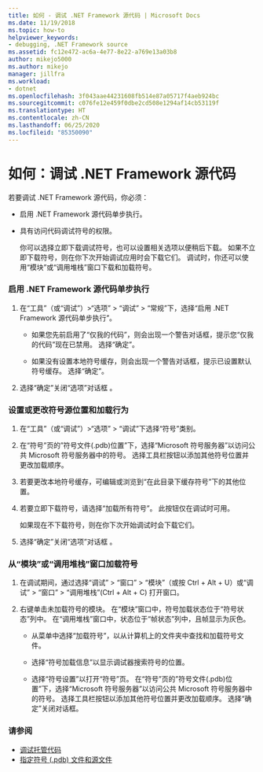```yaml
---
title: 如何 - 调试 .NET Framework 源代码 | Microsoft Docs
ms.date: 11/19/2018
ms.topic: how-to
helpviewer_keywords:
- debugging, .NET Framework source
ms.assetid: fc12e472-ac6a-4e77-8e22-a769e13a03b8
author: mikejo5000
ms.author: mikejo
manager: jillfra
ms.workload:
- dotnet
ms.openlocfilehash: 3f043aae44231608fb514e87a05717f4aeb924bc
ms.sourcegitcommit: c076fe12e459f0dbe2cd508e1294af14cb53119f
ms.translationtype: HT
ms.contentlocale: zh-CN
ms.lasthandoff: 06/25/2020
ms.locfileid: "85350090"
---
```

# <a name="how-to-debug-net-framework-source"></a>如何：调试 .NET Framework 源代码

若要调试 .NET Framework 源代码，你必须：

- 启用 .NET Framework 源代码单步执行。

- 具有访问代码调试符号的权限。

  你可以选择立即下载调试符号，也可以设置相关选项以便稍后下载。 如果不立即下载符号，则在你下次开始调试应用时会下载它们。 调试时，你还可以使用“模块”或“调用堆栈”窗口下载和加载符号。

### <a name="to-enable-stepping-into-net-framework-source"></a>启用 .NET Framework 源代码单步执行

1. 在“工具”（或“调试”）>“选项” > “调试” > “常规”下，选择“启用 .NET Framework 源代码单步执行”。

   - 如果您先前启用了“仅我的代码”，则会出现一个警告对话框，提示您“仅我的代码”现在已禁用。 选择“确定”。

   - 如果没有设置本地符号缓存，则会出现一个警告对话框，提示已设置默认符号缓存。 选择“确定”。

1. 选择“确定”关闭“选项”对话框 。

### <a name="to-set-or-change-symbol-source-locations-and-loading-behavior"></a>设置或更改符号源位置和加载行为

1. 在“工具”（或“调试”）>“选项” > “调试”下选择“符号”类别。

1. 在“符号”页的”符号文件(.pdb)位置”下，选择“Microsoft 符号服务器”以访问公共 Microsoft 符号服务器中的符号。 选择工具栏按钮以添加其他符号位置并更改加载顺序。

1. 若要更改本地符号缓存，可编辑或浏览到“在此目录下缓存符号”下的其他位置。

1. 若要立即下载符号，请选择“加载所有符号”。 此按钮仅在调试时可用。

   如果现在不下载符号，则在你下次开始调试时会下载它们。

1. 选择“确定”关闭“选项”对话框 。

### <a name="to-load-symbols-from-the-modules-or-call-stack-windows"></a>从“模块”或“调用堆栈”窗口加载符号

1. 在调试期间，通过选择“调试” > “窗口” > “模块”（或按 Ctrl + Alt + U）或“调试” > “窗口” > “调用堆栈”(Ctrl + Alt + C) 打开窗口。

1. 右键单击未加载符号的模块。 在“模块”窗口中，符号加载状态位于“符号状态”列中。 在“调用堆栈”窗口中，状态位于“帧状态”列中，且帧显示为灰色。

   - 从菜单中选择“加载符号”，以从计算机上的文件夹中查找和加载符号文件。

   - 选择“符号加载信息”以显示调试器搜索符号的位置。

   - 选择“符号设置”以打开“符号”页。 在“符号”页的”符号文件(.pdb)位置”下，选择“Microsoft 符号服务器”以访问公共 Microsoft 符号服务器中的符号。 选择工具栏按钮以添加其他符号位置并更改加载顺序。 选择“确定”关闭对话框。

### <a name="see-also"></a>请参阅
- [调试托管代码](../debugger/debugging-managed-code.md)
- [指定符号 (.pdb) 文件和源文件](../debugger/specify-symbol-dot-pdb-and-source-files-in-the-visual-studio-debugger.md)